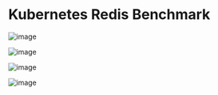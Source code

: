 # Kubernetes Redis Benchmark

![image](https://user-images.githubusercontent.com/3519706/83653112-0e481700-a5c4-11ea-9c68-c0bb1e1be2f8.png)




![image](https://user-images.githubusercontent.com/3519706/83651722-78f85300-a5c2-11ea-931f-edb3b5e71a54.png)

![image](https://user-images.githubusercontent.com/3519706/83651814-92999a80-a5c2-11ea-81f9-cce986524239.png)

![image](https://user-images.githubusercontent.com/3519706/83651583-52d2b300-a5c2-11ea-9e80-c069ec357687.png)
